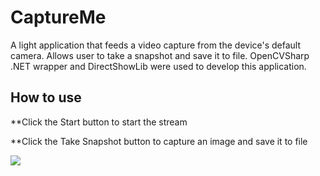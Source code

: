 # CaptureMe
A light application that feeds a video capture from the device's default camera.  Allows user to take a snapshot and save it to file.  OpenCVSharp .NET wrapper and DirectShowLib were used to develop this application.

## How to use
 **Click the Start button to start the stream
 
 **Click the Take Snapshot button to capture an image and save it to file

![](https://t3.ftcdn.net/jpg/00/98/21/32/500_F_98213202_1c7adUq7icFiyHg4ndOrQrRHyRCZ6UJy.jpg)
